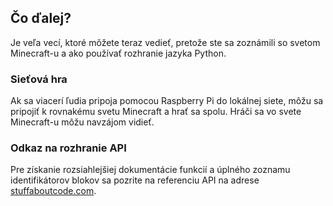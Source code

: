 ## Čo ďalej?

Je veľa vecí, ktoré môžete teraz vedieť, pretože ste sa zoznámili so svetom Minecraft-u a ako používať rozhranie jazyka Python.

### Sieťová hra

Ak sa viacerí ľudia pripoja pomocou Raspberry Pi do lokálnej siete, môžu sa pripojiť k rovnakému svetu Minecraft a hrať sa spolu. Hráči sa vo svete Minecraft-u môžu navzájom vidieť.

### Odkaz na rozhranie API

Pre získanie rozsiahlejšiej dokumentácie funkcií a úplného zoznamu identifikátorov blokov sa pozrite na referenciu API na adrese [stuffaboutcode.com](http://www.stuffaboutcode.com/p/minecraft-api-reference.html).